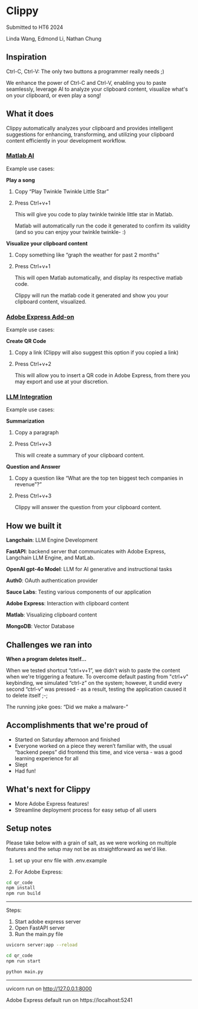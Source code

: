 # Clippy

Submitted to HT6 2024

Linda Wang, Edmond Li, Nathan Chung


## Inspiration
Ctrl-C, Ctrl-V: The only two buttons a programmer really needs ;)

We enhance the power of Ctrl-C and Ctrl-V, enabling you to paste seamlessly, leverage AI to analyze your clipboard content, visualize what's on your clipboard, or even play a song!

## What it does
Clippy automatically analyzes your clipboard and provides intelligent suggestions for enhancing, transforming, and utilizing your clipboard content efficiently in your development workflow.

### <u> Matlab AI</u>

Example use cases:

**Play a song**

1. Copy “Play Twinkle Twinkle Little Star”
2. Press Ctrl+v+1 

    This will give you code to play twinkle twinkle little star in Matlab.

    Matlab will automatically run the code it generated to confirm its validity (and so you can enjoy your twinkle twinkle- :)


**Visualize your clipboard content**

1. Copy something like “graph the weather for past 2 months”
2. Press Ctrl+v+1

    This will open Matlab automatically, and display its respective matlab code.

    Clippy will run the matlab code it generated and show you your clipboard content, visualized.


### <u> Adobe Express Add-on</u>

Example use cases:

**Create QR Code**

1. Copy a link (Clippy will also suggest this option if you copied a link)
2. Press Ctrl+v+2

    This will allow you to insert a QR code in Adobe Express, from there you may export and use at your discretion.

### <u>LLM Integration</u>

Example use cases:

**Summarization**

1. Copy a paragraph
2. Press Ctrl+v+3
    
    This will create a summary of your clipboard content.


**Question and Answer**

1. Copy a question like “What are the top ten biggest tech companies in revenue”?”
2. Press Ctrl+v+3
    
    Clippy will answer the question from your clipboard content.


## How we built it

**Langchain**: LLM Engine Development

**FastAPI**: backend server that communicates with Adobe Express, Langchain LLM Engine, and MatLab. 

**OpenAI gpt-4o Model**: LLM for AI generative and instructional tasks 


**Auth0**: OAuth authentication provider

**Sauce Labs**: Testing various components of our application

**Adobe Express**: Interaction with clipboard content

**Matlab**: Visualizing clipboard content

**MongoDB**: Vector Database

## Challenges we ran into
**When a program deletes itself…**

When we tested shortcut “ctrl+v+1”, we didn’t wish to paste the content when we're triggering a feature. To overcome default pasting from "ctrl+v" keybinding, we simulated “ctrl-z” on the system; however, it undid every second “ctrl-v” was pressed - as a result, testing the application caused it to delete itself ;-; 

The running joke goes: “Did we make a malware-” 





## Accomplishments that we're proud of
- Started on Saturday afternoon and finished
- Everyone worked on a piece they weren’t familiar with, the usual “backend peeps” did frontend this time, and vice versa - was a good learning experience for all
- Slept
- Had fun!

## What's next for Clippy

- More Adobe Express features!
- Streamline deployment process for easy setup of all users





## Setup notes


Please take below with a grain of salt, as we were working on multiple features and the setup may not be as straightforward as we'd like.


1. set up your env file with .env.example


2. For Adobe Express:

```zsh
cd qr_code
npm install
npm run build
```
---

Steps:
1. Start adobe express server
2. Open FastAPI server  
3. Run the main.py file

```zsh
uvicorn server:app --reload

cd qr_code
npm run start

python main.py
```

---


uvicorn run on http://127.0.0.1:8000 


Adobe Express default run on https://localhost:5241
